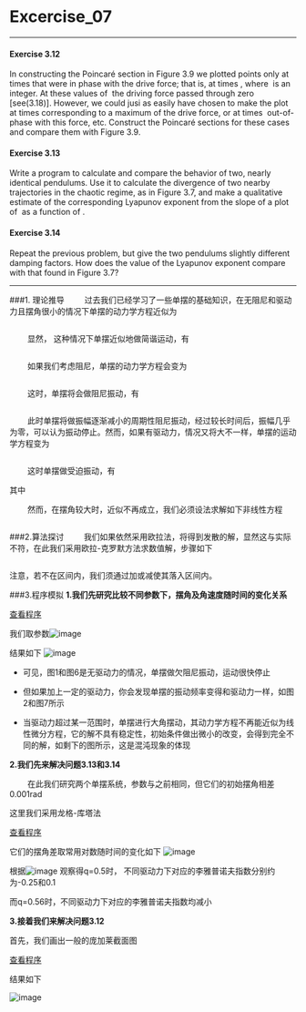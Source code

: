 # Excercise_07
***

#### Exercise 3.12
In constructing the Poincaré section in Figure 3.9 we plotted points only at times that were in phase with the drive force; that is, at times <img src="https://github.com/ACGNnsj/compuational_physics_N2014301020001/blob/master/Excercise_07/CodeCogsEqn.gif?raw=true" alt="" title="" />, where <img src="http://latex.codecogs.com/gif.latex?n" alt="" title="" /> is an integer. At these values of <img src="http://latex.codecogs.com/gif.latex?t" alt="" title="" /> the driving force passed through zero [see(3.18)]. However, we could jusi as easily have chosen to make the plot at times corresponding to a maximum of the drive force, or at times <img src="http://latex.codecogs.com/gif.latex?\pi/4" alt="" title="" /> out-of-phase with this force, etc. Construct the Poincaré sections for these cases and compare them with Figure 3.9.

#### Exercise 3.13
Write a program to calculate and compare the behavior of two, nearly identical pendulums. Use it to calculate the divergence of two nearby trajectories in the chaotic regime, as in Figure 3.7, and make a qualitative estimate of the corresponding Lyapunov exponent from the slope of a plot of <img src="http://latex.codecogs.com/gif.latex?log(\Delta\theta)" alt="" title="" /> as a function of <img src="http://latex.codecogs.com/gif.latex?t" alt="" title="" />.

#### Exercise 3.14
Repeat the previous problem, but give the two pendulums slightly different damping factors. How does the value of the Lyapunov exponent compare with that found in Figure 3.7?
***

###1. 理论推导
&nbsp;&nbsp;&nbsp;&nbsp;&nbsp;&nbsp;&nbsp;&nbsp;过去我们已经学习了一些单摆的基础知识，在无阻尼和驱动力且摆角很小的情况下单摆的动力学方程近似为

<div align=center>
<img src="https://github.com/ACGNnsj/compuational_physics_N2014301020001/blob/master/Excercise_07/CodeCogsEqn%20(1).gif?raw=true" alt="" title="" />
</div>

&nbsp;&nbsp;&nbsp;&nbsp;&nbsp;&nbsp;&nbsp;&nbsp;显然， 这种情况下单摆近似地做简谐运动，有

<div align=center>
<img src="https://github.com/ACGNnsj/compuational_physics_N2014301020001/blob/master/Excercise_07/CodeCogsEqn%20(3).gif?raw=true" alt="" title="" />
</div>

&nbsp;&nbsp;&nbsp;&nbsp;&nbsp;&nbsp;&nbsp;&nbsp;如果我们考虑阻尼，单摆的动力学方程会变为

<div align=center>
<img src="https://github.com/ACGNnsj/compuational_physics_N2014301020001/blob/master/Excercise_07/CodeCogsEqn%20(2).gif?raw=true" alt="" title="" />
</div>

&nbsp;&nbsp;&nbsp;&nbsp;&nbsp;&nbsp;&nbsp;&nbsp;这时，单摆将会做阻尼振动，有

<div align=center>
<img src="https://github.com/ACGNnsj/compuational_physics_N2014301020001/blob/master/Excercise_07/CodeCogsEqn%20(4).gif?raw=true" alt="" title="" />
</div>

&nbsp;&nbsp;&nbsp;&nbsp;&nbsp;&nbsp;&nbsp;&nbsp;此时单摆将做振幅逐渐减小的周期性阻尼振动，经过较长时间后，振幅几乎为零，可以认为振动停止。然而，如果有驱动力，情况又将大不一样，单摆的运动学方程变为

<div align=center>
<img src="https://github.com/ACGNnsj/compuational_physics_N2014301020001/blob/master/Excercise_07/CodeCogsEqn%20(5).gif?raw=true" alt="" title="" />
</div>

&nbsp;&nbsp;&nbsp;&nbsp;&nbsp;&nbsp;&nbsp;&nbsp;这时单摆做受迫振动，有

<div align=center>
<img src="https://github.com/ACGNnsj/compuational_physics_N2014301020001/blob/master/Excercise_07/CodeCogsEqn%20(6).gif?raw=true" alt="" title="" />
</div>
其中<div align=center>
<img src="https://github.com/ACGNnsj/compuational_physics_N2014301020001/blob/master/Excercise_07/CodeCogsEqn%20(7).gif?raw=true" alt="" title="" />
</div>

&nbsp;&nbsp;&nbsp;&nbsp;&nbsp;&nbsp;&nbsp;&nbsp;然而，在摆角较大时，近似<img src="https://github.com/ACGNnsj/compuational_physics_N2014301020001/blob/master/Excercise_07/CodeCogsEqn%20(8).gif?raw=true" alt="" title="" />不再成立，我们必须设法求解如下非线性方程

<div align=center>
<img src="https://github.com/ACGNnsj/compuational_physics_N2014301020001/blob/master/Excercise_07/CodeCogsEqn%20(9).gif?raw=true" alt="" title="" />
</div>

###2.算法探讨
&nbsp;&nbsp;&nbsp;&nbsp;&nbsp;&nbsp;&nbsp;&nbsp;我们如果依然采用欧拉法，将得到发散的解，显然这与实际不符，在此我们采用欧拉-克罗默方法求数值解，步骤如下

<div align=center>
<img src="https://github.com/ACGNnsj/compuational_physics_N2014301020001/blob/master/Excercise_07/CodeCogsEqn%20(10).gif?raw=true" alt="" title="" />
</div>

<div align=center>
<img src="https://github.com/ACGNnsj/compuational_physics_N2014301020001/blob/master/Excercise_07/CodeCogsEqn%20(11).gif?raw=true" alt="" title="" />
</div>

<div align=center>
<img src="https://github.com/ACGNnsj/compuational_physics_N2014301020001/blob/master/Excercise_07/CodeCogsEqn%20(12).gif?raw=true" alt="" title="" />
</div>

注意，若<img src="https://github.com/ACGNnsj/compuational_physics_N2014301020001/blob/master/Excercise_07/CodeCogsEqn%20(13).gif?raw=true" alt="" title="" />不在区间<img src="https://github.com/ACGNnsj/compuational_physics_N2014301020001/blob/master/Excercise_07/CodeCogsEqn%20(14).gif?raw=true" alt="" title="" />内，我们须通过加或减<img src="https://github.com/ACGNnsj/compuational_physics_N2014301020001/blob/master/Excercise_07/CodeCogsEqn%20(15).gif?raw=true" alt="" title="" />使其落入区间内。

###3.程序模拟
**1.我们先研究比较不同参数下，摆角及角速度随时间的变化关系**

[查看程序](https://github.com/ACGNnsj/compuational_physics_N2014301020001/blob/master/Excercise_07/Excercise_07.py)

我们取参数![image](https://github.com/ACGNnsj/compuational_physics_N2014301020001/blob/master/Excercise_07/CodeCogsEqn%20(16).gif?raw=true)

结果如下
![image](https://github.com/ACGNnsj/compuational_physics_N2014301020001/blob/master/Excercise_07/figure_1-1.png?raw=true)

* 可见，图1和图6是无驱动力的情况，单摆做欠阻尼振动，运动很快停止

* 但如果加上一定的驱动力，你会发现单摆的振动频率变得和驱动力一样，如图2和图7所示

* 当驱动力超过某一范围时，单摆进行大角摆动，其动力学方程不再能近似为线性微分方程，它的解不具有稳定性，初始条件做出微小的改变，会得到完全不同的解，如剩下的图所示，这是混沌现象的体现

**2.我们先来解决问题3.13和3.14**

&nbsp;&nbsp;&nbsp;&nbsp;&nbsp;&nbsp;&nbsp;&nbsp;在此我们研究两个单摆系统，参数与之前相同，但它们的初始摆角相差0.001rad

这里我们采用龙格-库塔法

[查看程序](https://github.com/ACGNnsj/compuational_physics_N2014301020001/blob/master/Excercise_07/Excercise_07(1).py)

它们的摆角差取常用对数随时间的变化如下
![image](https://github.com/ACGNnsj/compuational_physics_N2014301020001/blob/master/Excercise_07/figure_1-2.png?raw=true)

根据![image](https://github.com/ACGNnsj/compuational_physics_N2014301020001/blob/master/Excercise_07/CodeCogsEqn%20(17).gif?raw=true)
观察得q=0.5时， 不同驱动力下对应的李雅普诺夫指数分别约为-0.25和0.1

而q=0.56时，不同驱动力下对应的李雅普诺夫指数均减小

**3.接着我们来解决问题3.12**

首先，我们画出一般的庞加莱截面图

[查看程序](https://github.com/ACGNnsj/compuational_physics_N2014301020001/blob/master/Excercise_07/Excercise_07(2).py)

结果如下

![image](https://github.com/ACGNnsj/compuational_physics_N2014301020001/blob/master/Excercise_07/figure_1-3.png?raw=true)
